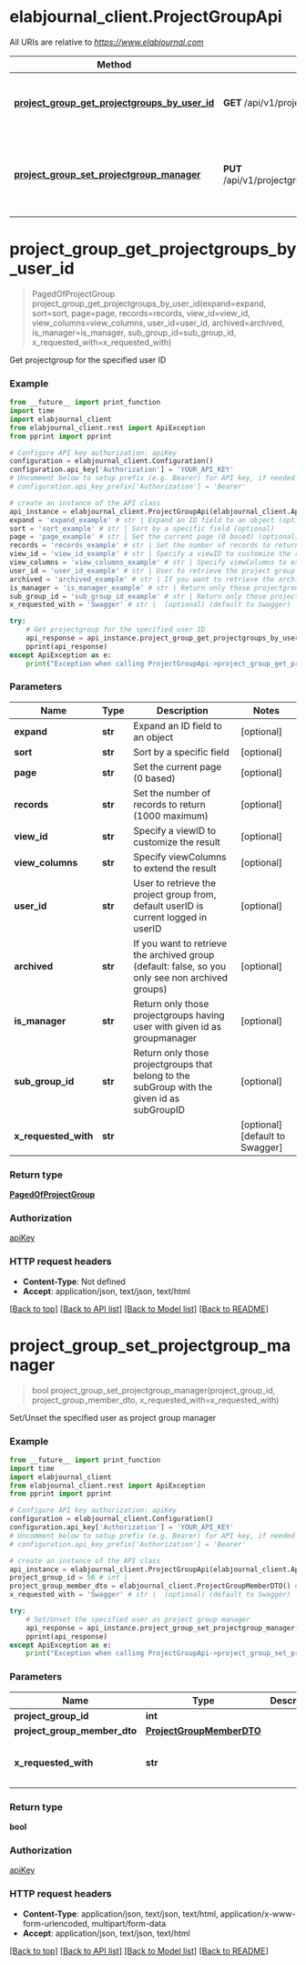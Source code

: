 # elabjournal_client.ProjectGroupApi

All URIs are relative to *https://www.elabjournal.com*

Method | HTTP request | Description
------------- | ------------- | -------------
[**project_group_get_projectgroups_by_user_id**](ProjectGroupApi.md#project_group_get_projectgroups_by_user_id) | **GET** /api/v1/projectgroups | Get projectgroup for the specified user ID
[**project_group_set_projectgroup_manager**](ProjectGroupApi.md#project_group_set_projectgroup_manager) | **PUT** /api/v1/projectgroups/{projectGroupID}/manager | Set/Unset the specified user as project group manager


# **project_group_get_projectgroups_by_user_id**
> PagedOfProjectGroup project_group_get_projectgroups_by_user_id(expand=expand, sort=sort, page=page, records=records, view_id=view_id, view_columns=view_columns, user_id=user_id, archived=archived, is_manager=is_manager, sub_group_id=sub_group_id, x_requested_with=x_requested_with)

Get projectgroup for the specified user ID

### Example
```python
from __future__ import print_function
import time
import elabjournal_client
from elabjournal_client.rest import ApiException
from pprint import pprint

# Configure API key authorization: apiKey
configuration = elabjournal_client.Configuration()
configuration.api_key['Authorization'] = 'YOUR_API_KEY'
# Uncomment below to setup prefix (e.g. Bearer) for API key, if needed
# configuration.api_key_prefix['Authorization'] = 'Bearer'

# create an instance of the API class
api_instance = elabjournal_client.ProjectGroupApi(elabjournal_client.ApiClient(configuration))
expand = 'expand_example' # str | Expand an ID field to an object (optional)
sort = 'sort_example' # str | Sort by a specific field (optional)
page = 'page_example' # str | Set the current page (0 based) (optional)
records = 'records_example' # str | Set the number of records to return (1000 maximum) (optional)
view_id = 'view_id_example' # str | Specify a viewID to customize the result (optional)
view_columns = 'view_columns_example' # str | Specify viewColumns to extend the result (optional)
user_id = 'user_id_example' # str | User to retrieve the project group from, default userID is current logged in userID (optional)
archived = 'archived_example' # str | If you want to retrieve the archived group (default: false, so you only see non archived groups) (optional)
is_manager = 'is_manager_example' # str | Return only those projectgroups having user with given id as groupmanager (optional)
sub_group_id = 'sub_group_id_example' # str | Return only those projectgroups that belong to the subGroup with the given id as subGroupID (optional)
x_requested_with = 'Swagger' # str |  (optional) (default to Swagger)

try:
    # Get projectgroup for the specified user ID
    api_response = api_instance.project_group_get_projectgroups_by_user_id(expand=expand, sort=sort, page=page, records=records, view_id=view_id, view_columns=view_columns, user_id=user_id, archived=archived, is_manager=is_manager, sub_group_id=sub_group_id, x_requested_with=x_requested_with)
    pprint(api_response)
except ApiException as e:
    print("Exception when calling ProjectGroupApi->project_group_get_projectgroups_by_user_id: %s\n" % e)
```

### Parameters

Name | Type | Description  | Notes
------------- | ------------- | ------------- | -------------
 **expand** | **str**| Expand an ID field to an object | [optional] 
 **sort** | **str**| Sort by a specific field | [optional] 
 **page** | **str**| Set the current page (0 based) | [optional] 
 **records** | **str**| Set the number of records to return (1000 maximum) | [optional] 
 **view_id** | **str**| Specify a viewID to customize the result | [optional] 
 **view_columns** | **str**| Specify viewColumns to extend the result | [optional] 
 **user_id** | **str**| User to retrieve the project group from, default userID is current logged in userID | [optional] 
 **archived** | **str**| If you want to retrieve the archived group (default: false, so you only see non archived groups) | [optional] 
 **is_manager** | **str**| Return only those projectgroups having user with given id as groupmanager | [optional] 
 **sub_group_id** | **str**| Return only those projectgroups that belong to the subGroup with the given id as subGroupID | [optional] 
 **x_requested_with** | **str**|  | [optional] [default to Swagger]

### Return type

[**PagedOfProjectGroup**](PagedOfProjectGroup.md)

### Authorization

[apiKey](../README.md#apiKey)

### HTTP request headers

 - **Content-Type**: Not defined
 - **Accept**: application/json, text/json, text/html

[[Back to top]](#) [[Back to API list]](../README.md#documentation-for-api-endpoints) [[Back to Model list]](../README.md#documentation-for-models) [[Back to README]](../README.md)

# **project_group_set_projectgroup_manager**
> bool project_group_set_projectgroup_manager(project_group_id, project_group_member_dto, x_requested_with=x_requested_with)

Set/Unset the specified user as project group manager

### Example
```python
from __future__ import print_function
import time
import elabjournal_client
from elabjournal_client.rest import ApiException
from pprint import pprint

# Configure API key authorization: apiKey
configuration = elabjournal_client.Configuration()
configuration.api_key['Authorization'] = 'YOUR_API_KEY'
# Uncomment below to setup prefix (e.g. Bearer) for API key, if needed
# configuration.api_key_prefix['Authorization'] = 'Bearer'

# create an instance of the API class
api_instance = elabjournal_client.ProjectGroupApi(elabjournal_client.ApiClient(configuration))
project_group_id = 56 # int | 
project_group_member_dto = elabjournal_client.ProjectGroupMemberDTO() # ProjectGroupMemberDTO | 
x_requested_with = 'Swagger' # str |  (optional) (default to Swagger)

try:
    # Set/Unset the specified user as project group manager
    api_response = api_instance.project_group_set_projectgroup_manager(project_group_id, project_group_member_dto, x_requested_with=x_requested_with)
    pprint(api_response)
except ApiException as e:
    print("Exception when calling ProjectGroupApi->project_group_set_projectgroup_manager: %s\n" % e)
```

### Parameters

Name | Type | Description  | Notes
------------- | ------------- | ------------- | -------------
 **project_group_id** | **int**|  | 
 **project_group_member_dto** | [**ProjectGroupMemberDTO**](ProjectGroupMemberDTO.md)|  | 
 **x_requested_with** | **str**|  | [optional] [default to Swagger]

### Return type

**bool**

### Authorization

[apiKey](../README.md#apiKey)

### HTTP request headers

 - **Content-Type**: application/json, text/json, text/html, application/x-www-form-urlencoded, multipart/form-data
 - **Accept**: application/json, text/json, text/html

[[Back to top]](#) [[Back to API list]](../README.md#documentation-for-api-endpoints) [[Back to Model list]](../README.md#documentation-for-models) [[Back to README]](../README.md)

